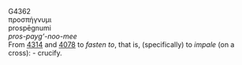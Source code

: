 <body>
  <p>G4362<br>  προσπήγνυμι  <br> prospēgnumi  <br><i>pros-payg‘-noo-mee </i><br>From <a href="g4314.htm">4314</a> and <a href="g4078.htm">4078</a>  to <i>fasten</i> <i>to</i>, that is, (specifically) to <i>impale</i> (on a cross): - crucify.<br></p>
 </body>